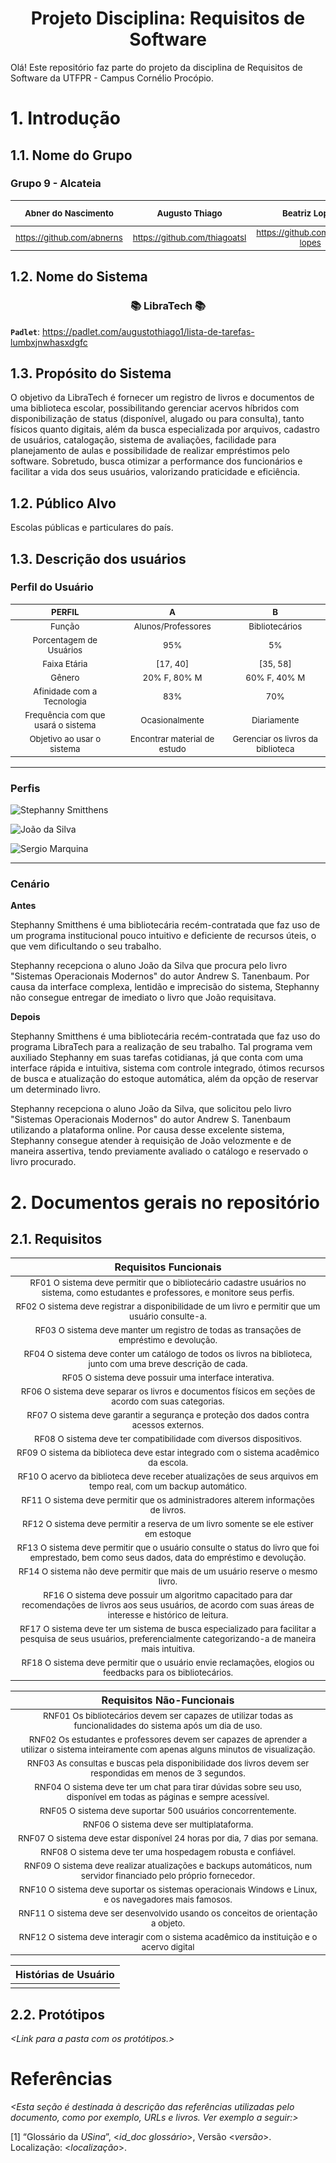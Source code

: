 
<h1 align="center"> Projeto Disciplina: Requisitos de Software </h1>

Olá! Este repositório faz parte do projeto da disciplina de Requisitos de Software da UTFPR - Campus Cornélio Procópio. 

# 1. Introdução

## 1.1.  Nome do Grupo

### Grupo 9 - Alcateia

|<sub>Abner do Nascimento</sub>|<sub>Augusto Thiago</sub>|<sub>Beatriz Lopes</sub>|<sub>Carlos Hereman</sub>|<sub>Letícia Marchioni</sub>|<sub>Luccas Hessel<sub>|<sub>Ana Cecília Santana de Oliveira</sub>
| :---: | :---: | :---: | :---: | :---: | :---: | :---: |
|<sub>https://github.com/abnerns</sub>|<sub>https://github.com/thiagoatsl</sub>|<sub>https://github.com/beatriz-lopes</sub>|<sub>https://github.com/CarlosHereman</sub>|<sub>https://github.com/lemarchioni</sub>|<sub>https://github.com/LuccasHessel</sub>|<sub>https://github.com/anaceciliaso</sub>|



## 1.2.  Nome do Sistema

<h3 align="center"> 📚 LibraTech 📚 </h3>

 **`Padlet`**: https://padlet.com/augustothiago1/lista-de-tarefas-lumbxjnwhasxdgfc

## 1.3.  Propósito do Sistema

O objetivo da LibraTech é fornecer um registro de livros e documentos de uma biblioteca escolar, possibilitando gerenciar acervos híbridos com disponibilização de status (disponível, alugado ou para consulta), tanto físicos quanto digitais, além da busca especializada por arquivos, cadastro de usuários, catalogação, sistema de avaliações, facilidade para planejamento de aulas e possibilidade de realizar empréstimos pelo software. Sobretudo, busca otimizar a performance dos funcionários e facilitar a vida dos seus usuários, valorizando praticidade e eficiência.

## 1.2.  Público Alvo

Escolas públicas e particulares do país. 

## 1.3. Descrição dos usuários

### Perfil do Usuário
  
|<sub>PERFIL</sub>|<sub>A</sub>|<sub>B</sub>|
| :---: | :---: | :---: |
|<sub>Função</sub>|<sub>Alunos/Professores</sub>|<sub>Bibliotecários</sub>|
|<sub>Porcentagem de Usuários</sub>|<sub>95%</sub>|<sub>5%</sub>|
|<sub>Faixa Etária</sub>|<sub>[17, 40]</sub>|<sub>[35, 58]</sub>|
|<sub>Gênero</sub>|<sub>20% F, 80% M</sub>|<sub>60% F, 40% M</sub>|
|<sub>Afinidade com a Tecnologia</sub>|<sub>83%</sub>|<sub>70%</sub>|
|<sub>Frequência com que usará o sistema</sub>|<sub>Ocasionalmente</sub>|<sub>Diariamente</sub>|
|<sub>Objetivo ao usar o sistema</sub>|<sub>Encontrar material de estudo</sub>|<sub>Gerenciar os livros da biblioteca</sub>|

***

### Perfis

![Stephanny Smitthens](imagem1.png)

![João da Silva](imagem2.png)

![Sergio Marquina](imagem3.png)

***
  
### Cenário
**Antes**
<p>Stephanny Smitthens é uma bibliotecária recém-contratada que faz uso de um programa institucional pouco intuitivo e
deficiente de recursos úteis, o que vem dificultando o seu trabalho.

Stephanny recepciona o aluno João da Silva que procura pelo livro "Sistemas Operacionais Modernos" do autor Andrew S.
Tanenbaum. Por causa da interface complexa, lentidão e imprecisão do sistema, Stephanny não consegue entregar de imediato o
livro que João requisitava.</p>

**Depois**
<p>Stephanny Smitthens é uma bibliotecária recém-contratada que faz uso do programa LibraTech para a realização de seu trabalho. Tal programa vem auxiliado Stephanny em suas tarefas cotidianas, já que conta com uma interface rápida e intuitiva, sistema com controle integrado, ótimos recursos de busca e atualização do estoque automática, além da opção de reservar um determinado livro.

Stephanny recepciona o aluno João da Silva, que solicitou pelo livro "Sistemas Operacionais Modernos" do autor Andrew S. Tanenbaum utilizando a plataforma online. Por causa desse excelente sistema, Stephanny consegue atender à requisição de João velozmente e de maneira assertiva, tendo previamente avaliado o catálogo e reservado o livro procurado.</p>


# 2. Documentos gerais no repositório

## 2.1. Requisitos

|Requisitos Funcionais|
|:---:|
|<sub>RF01 O sistema deve permitir que o bibliotecário cadastre usuários no sistema, como estudantes e professores, e monitore seus perfis. | Alta</sub>|
|<sub>RF02 O sistema deve registrar a disponibilidade de um livro e permitir que um usuário consulte-a.</sub>|
|<sub>RF03 O sistema deve manter um registro de todas as transações de empréstimo e devolução.</sub>|
|<sub>RF04 O sistema deve conter um catálogo de todos os livros na biblioteca, junto com uma breve descrição de cada.</sub>|
|<sub>RF05 O sistema deve possuir uma interface interativa. </sub>|
|<sub>RF06 O sistema deve separar os livros e documentos físicos em seções de acordo com suas categorias.</sub>|
|<sub>RF07 O sistema deve garantir a segurança e proteção dos dados contra acessos externos.</sub>|
|<sub>RF08 O sistema deve ter compatibilidade com diversos dispositivos.</sub>|
|<sub>RF09 O sistema da biblioteca deve estar integrado com o sistema acadêmico da escola.</sub>|
|<sub>RF10 O acervo da biblioteca deve receber atualizações de seus arquivos em tempo real, com um backup automático.</sub>|
|<sub>RF11 O sistema deve permitir que os administradores alterem informações de livros.</sub>|
|<sub>RF12 O sistema deve permitir a reserva de um livro somente se ele estiver em estoque</sub>|
|<sub>RF13 O sistema deve permitir que o usuário consulte o status do livro que foi emprestado, bem como seus dados, data do empréstimo e devolução.</sub>|
|<sub>RF14 O sistema não deve permitir que mais de um usuário reserve o mesmo livro.</sub>|
|<sub>RF16 O sistema deve possuir um algoritmo capacitado para dar recomendações de livros aos seus usuários, de acordo com suas áreas de interesse e histórico de leitura.</sub>|
|<sub>RF17 O sistema deve ter um sistema de busca especializado para facilitar a pesquisa de seus usuários, preferencialmente categorizando-a de maneira mais intuitiva.</sub>|
|<sub>RF18 O sistema deve permitir que o usuário envie reclamações, elogios ou feedbacks para os bibliotecários.</sub>|

|Requisitos Não-Funcionais|
|:---:|
|<sub>RNF01 Os bibliotecários devem ser capazes de utilizar todas as funcionalidades do sistema após um dia de uso.</sub>|
|<sub>RNF02 Os estudantes e professores devem ser capazes de aprender a utilizar o sistema inteiramente com apenas alguns minutos de visualização.</sub>|
|<sub>RNF03 As consultas e buscas pela disponibilidade dos livros devem ser respondidas em menos de 3 segundos.</sub>|
|<sub>RNF04 O sistema deve ter um chat para tirar dúvidas sobre seu uso, disponível em todas as páginas e sempre acessível.</sub>|
|<sub>RNF05 O sistema deve suportar 500 usuários concorrentemente.</sub>|
|<sub>RNF06 O sistema deve ser multiplataforma.</sub>|
|<sub>RNF07 O sistema deve estar disponível 24 horas por dia, 7 dias por semana.</sub>|
|<sub>RNF08 O sistema deve ter uma hospedagem robusta e confiável.</sub>|
|<sub>RNF09 O sistema deve realizar atualizações e backups automáticos, num servidor financiado pelo próprio fornecedor.</sub>|
|<sub>RNF10 O sistema deve suportar os sistemas operacionais Windows e Linux, e os navegadores mais famosos.</sub>|
|<sub>RNF11 O sistema deve ser desenvolvido usando os conceitos de orientação a objeto.</sub>|
|<sub>RNF12 O sistema deve interagir com o sistema acadêmico da instituição e o acervo digital</sub>|


|Histórias de Usuário|
|:---:|
|<sub></sub>|

## 2.2. Protótipos

*<Link para a pasta com os protótipos.>*

# Referências

*<Esta seção é destinada à descrição das referências utilizadas pelo documento, como por exemplo, URLs e livros. Ver exemplo a seguir:>*

[1] “Glossário da _USina_”, <_id_doc glossário_>, Versão <_versão_>. Localização: <_localização_>.
